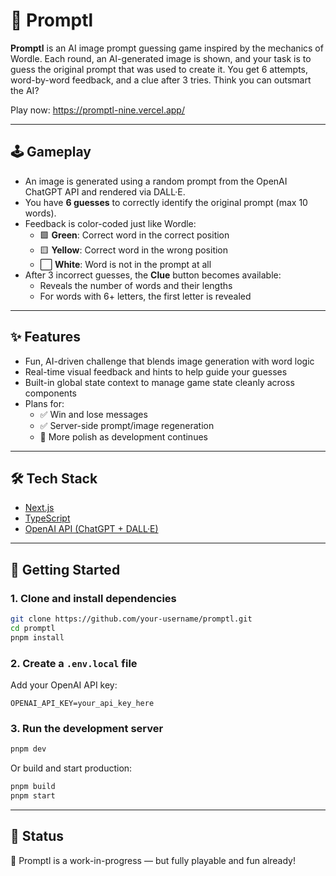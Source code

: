 # 🎨 Promptl

**Promptl** is an AI image prompt guessing game inspired by the mechanics of Wordle. Each round, an AI-generated image is shown, and your task is to guess the original prompt that was used to create it. You get 6 attempts, word-by-word feedback, and a clue after 3 tries. Think you can outsmart the AI?

Play now: https://promptl-nine.vercel.app/

---

## 🕹 Gameplay

- An image is generated using a random prompt from the OpenAI ChatGPT API and rendered via DALL·E.
- You have **6 guesses** to correctly identify the original prompt (max 10 words).
- Feedback is color-coded just like Wordle:
  - 🟩 **Green**: Correct word in the correct position
  - 🟨 **Yellow**: Correct word in the wrong position
  - ⬜ **White**: Word is not in the prompt at all
- After 3 incorrect guesses, the **Clue** button becomes available:
  - Reveals the number of words and their lengths
  - For words with 6+ letters, the first letter is revealed

---

## ✨ Features

- Fun, AI-driven challenge that blends image generation with word logic
- Real-time visual feedback and hints to help guide your guesses
- Built-in global state context to manage game state cleanly across components
- Plans for:
  - ✅ Win and lose messages
  - ✅ Server-side prompt/image regeneration
  - 🚧 More polish as development continues

---

## 🛠 Tech Stack

- [Next.js](https://nextjs.org/)
- [TypeScript](https://www.typescriptlang.org/)
- [OpenAI API (ChatGPT + DALL·E)](https://platform.openai.com/)

---

## 🚀 Getting Started

### 1. Clone and install dependencies

```bash
git clone https://github.com/your-username/promptl.git
cd promptl
pnpm install
```

### 2. Create a `.env.local` file

Add your OpenAI API key:

```env
OPENAI_API_KEY=your_api_key_here
```

### 3. Run the development server

```bash
pnpm dev
```

Or build and start production:

```bash
pnpm build
pnpm start
```

---

## 🧪 Status

🔧 Promptl is a work-in-progress — but fully playable and fun already!
